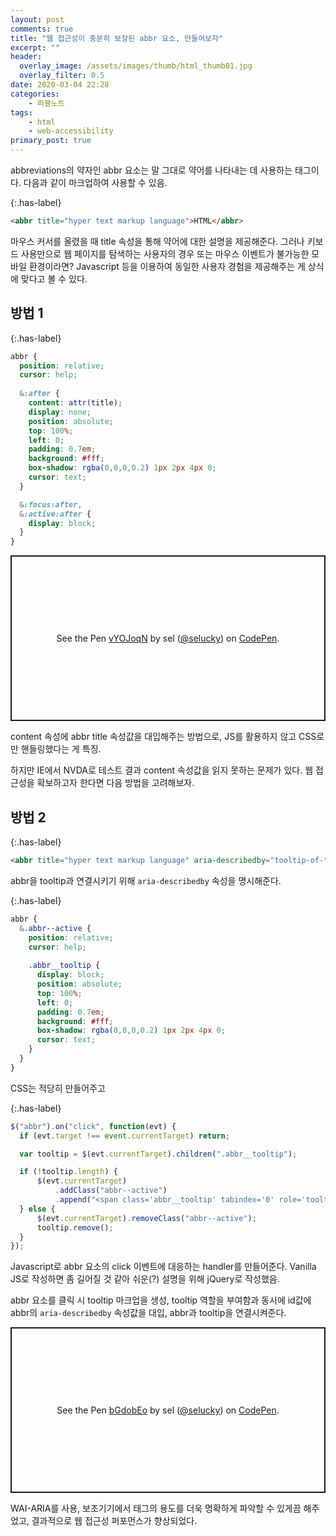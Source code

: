 ```yaml
---
layout: post
comments: true
title: "웹 접근성이 충분히 보장된 abbr 요소, 만들어보자"
excerpt: ""
header:
  overlay_image: /assets/images/thumb/html_thumb01.jpg
  overlay_filter: 0.5
date: 2020-03-04 22:28
categories:
    - 퍼블노트
tags:
    - html
    - web-accessibility
primary_post: true
---
```

abbreviations의 약자인 abbr 요소는 말 그대로 약어를 나타내는 데 사용하는 태그이다. 다음과 같이 마크업하여 사용할 수 있음.

{:.has-label}
```html
<abbr title="hyper text markup language">HTML</abbr>
```

마우스 커서를 올렸을 때 title 속성을 통해 약어에 대한 설명을 제공해준다. 그러나 키보드 사용만으로 웹 페이지를 탐색하는 사용자의 경우 또는 마우스 이벤트가 불가능한 모바일 환경이라면?  Javascript 등을 이용하여 동일한 사용자 경험을 제공해주는 게 상식에 맞다고 볼 수 있다.

## 방법 1

{:.has-label}
```scss
abbr {
  position: relative;
  cursor: help;
  
  &:after {
    content: attr(title);
    display: none;
    position: absolute;
    top: 100%;
    left: 0;
    padding: 0.7em;
    background: #fff;
    box-shadow: rgba(0,0,0,0.2) 1px 2px 4px 0;
    cursor: text;
  }

  &:focus:after,
  &:active:after {
    display: block;
  }
}
```

<p class="codepen" data-height="265" data-theme-id="default" data-default-tab="css,result" data-user="selucky" data-slug-hash="vYOJoqN" style="height: 265px; box-sizing: border-box; display: flex; align-items: center; justify-content: center; border: 2px solid; margin: 1em 0; padding: 1em;" data-pen-title="vYOJoqN">
  <span>See the Pen <a href="https://codepen.io/selucky/pen/vYOJoqN">
  vYOJoqN</a> by sel (<a href="https://codepen.io/selucky">@selucky</a>)
  on <a href="https://codepen.io">CodePen</a>.</span>
</p>
<script async src="https://static.codepen.io/assets/embed/ei.js"></script>

content 속성에 abbr title 속성값을 대입해주는 방법으로, JS를 활용하지 않고 CSS로만 핸들링했다는 게 특징.

하지만 IE에서 NVDA로 테스트 결과 content 속성값을 읽지 못하는 문제가 있다. 웹 접근성을 확보하고자 한다면 다음 방법을 고려해보자.

## 방법 2

{:.has-label}
```html
<abbr title="hyper text markup language" aria-describedby="tooltip-of-this-title" tabindex="0">HTML</abbr>
```
abbr을 tooltip과 연결시키기 위해 <code>aria-describedby</code> 속성을 명시해준다.

{:.has-label}
```scss
abbr {
  &.abbr--active {
    position: relative;
    cursor: help;
    
    .abbr__tooltip {
      display: block;
      position: absolute;
      top: 100%;
      left: 0;
      padding: 0.7em;
      background: #fff;
      box-shadow: rgba(0,0,0,0.2) 1px 2px 4px 0;
      cursor: text;
    }
  }
}
```
CSS는 적당히 만들어주고

{:.has-label}
```javascript
$("abbr").on("click", function(evt) {
  if (evt.target !== event.currentTarget) return;

  var tooltip = $(evt.currentTarget).children(".abbr__tooltip");

  if (!tooltip.length) {
      $(evt.currentTarget)
          .addClass("abbr--active")
          .append("<span class='abbr__tooltip' tabindex='0' role='tooltip' id='"+$(evt.currentTarget).attr("aria-describedby")+"'>"+$(evt.currentTarget).attr('title')+"</span>");
  } else {
      $(evt.currentTarget).removeClass("abbr--active");
      tooltip.remove();
  }
});
```
Javascript로 abbr 요소의 click 이벤트에 대응하는 handler를 만들어준다. Vanilla JS로 작성하면 좀 길어질 것 같아 쉬운(?) 설명을 위해 jQuery로 작성했음.

abbr 요소를 클릭 시 tooltip 마크업을 생성, tooltip 역할을 부여함과 동시에 id값에 abbr의 <code>aria-describedby</code> 속성값을 대입, abbr과 tooltip을 연결시켜준다.

<p class="codepen" data-height="265" data-theme-id="default" data-default-tab="js,result" data-user="selucky" data-slug-hash="bGdobEo" style="height: 265px; box-sizing: border-box; display: flex; align-items: center; justify-content: center; border: 2px solid; margin: 1em 0; padding: 1em;" data-pen-title="bGdobEo">
  <span>See the Pen <a href="https://codepen.io/selucky/pen/bGdobEo">
  bGdobEo</a> by sel (<a href="https://codepen.io/selucky">@selucky</a>)
  on <a href="https://codepen.io">CodePen</a>.</span>
</p>
<script async src="https://static.codepen.io/assets/embed/ei.js"></script>

WAI-ARIA를 사용, 보조기기에서 태그의 용도를 더욱 명확하게 파악할 수 있게끔 해주었고, 결과적으로 웹 접근성 퍼포먼스가 향상되었다.